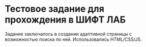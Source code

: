 # Тестовое задание для прохождения в ШИФТ ЛАБ
Задание заключалось в создании адаптивной страницы с возможностью поиска по ней.
Использовались HTML/CSS/JS.
